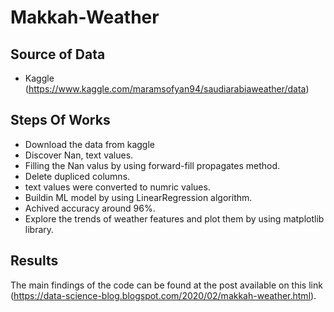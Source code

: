 # Makkah-Weather

## Source of Data
- Kaggle (https://www.kaggle.com/maramsofyan94/saudiarabiaweather/data)

## Steps Of Works
  - Download the data from kaggle
  - Discover Nan, text values.
  - Filling the Nan valus by using forward-fill propagates method.
  - Delete dupliced columns.
  - text values were converted to numric values.
  - Buildin ML model by using LinearRegression  algorithm.
  - Achived accuracy around 96%.
  - Explore the trends of weather features and plot them by using matplotlib library.

## Results
The main findings of the code can be found at the post available on this link (https://data-science-blog.blogspot.com/2020/02/makkah-weather.html).
